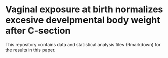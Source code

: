 # Vaginal exposure at birth normalizes excesive develpmental body weight after C-section
This repository contains data and statistical analysis files (Rmarkdown) for the results in this paper.
